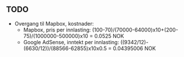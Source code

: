 ## TODO

- Overgang til Mapbox, kostnader:
	* Mapbox, pris per innlasting: (100-70)/(70000-64000)x10+(200-75)/(1000000-500000)x10 = 0.0525 NOK
	* Google AdSense, inntekt per innlasting: ((9342/12)-(6630/12))/(88566-62855)x10x0.5 = 0.04395006 NOK
